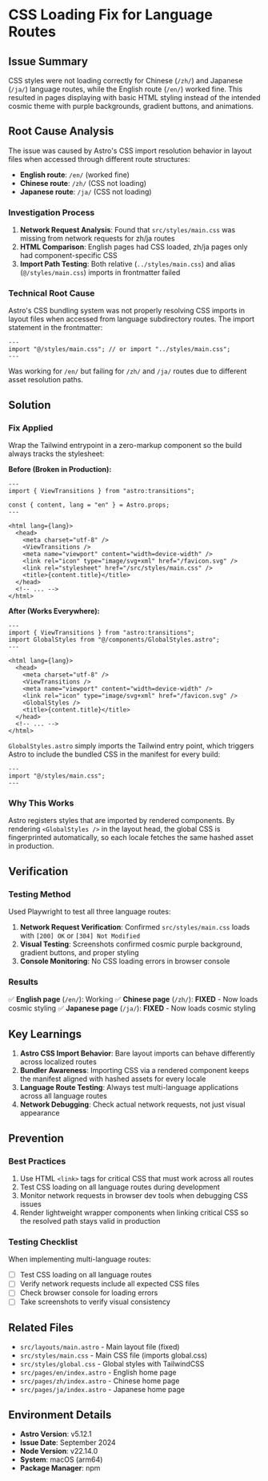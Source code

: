 # CSS Loading Fix for Language Routes

## Issue Summary

CSS styles were not loading correctly for Chinese (`/zh/`) and Japanese (`/ja/`) language routes, while the English route (`/en/`) worked fine. This resulted in pages displaying with basic HTML styling instead of the intended cosmic theme with purple backgrounds, gradient buttons, and animations.

## Root Cause Analysis

The issue was caused by Astro's CSS import resolution behavior in layout files when accessed through different route structures:

- **English route**: `/en/` (worked fine)
- **Chinese route**: `/zh/` (CSS not loading)
- **Japanese route**: `/ja/` (CSS not loading)

### Investigation Process

1. **Network Request Analysis**: Found that `src/styles/main.css` was missing from network requests for zh/ja routes
2. **HTML Comparison**: English pages had CSS loaded, zh/ja pages only had component-specific CSS
3. **Import Path Testing**: Both relative (`../styles/main.css`) and alias (`@/styles/main.css`) imports in frontmatter failed

### Technical Root Cause

Astro's CSS bundling system was not properly resolving CSS imports in layout files when accessed from language subdirectory routes. The import statement in the frontmatter:

```astro
---
import "@/styles/main.css"; // or import "../styles/main.css";
---
```

Was working for `/en/` but failing for `/zh/` and `/ja/` routes due to different asset resolution paths.

## Solution

### Fix Applied

Wrap the Tailwind entrypoint in a zero-markup component so the build always tracks the stylesheet:

**Before (Broken in Production):**

```astro
---
import { ViewTransitions } from "astro:transitions";

const { content, lang = "en" } = Astro.props;
---

<html lang={lang}>
  <head>
    <meta charset="utf-8" />
    <ViewTransitions />
    <meta name="viewport" content="width=device-width" />
    <link rel="icon" type="image/svg+xml" href="/favicon.svg" />
    <link rel="stylesheet" href="/src/styles/main.css" />
    <title>{content.title}</title>
  </head>
  <!-- ... -->
</html>
```

**After (Works Everywhere):**

```astro
---
import { ViewTransitions } from "astro:transitions";
import GlobalStyles from "@/components/GlobalStyles.astro";
---

<html lang={lang}>
  <head>
    <meta charset="utf-8" />
    <ViewTransitions />
    <meta name="viewport" content="width=device-width" />
    <link rel="icon" type="image/svg+xml" href="/favicon.svg" />
    <GlobalStyles />
    <title>{content.title}</title>
  </head>
  <!-- ... -->
</html>
```

`GlobalStyles.astro` simply imports the Tailwind entry point, which triggers Astro to include the bundled CSS in the manifest for every build:

```astro
---
import "@/styles/main.css";
---
```

### Why This Works

Astro registers styles that are imported by rendered components. By rendering `<GlobalStyles />` in the layout head, the global CSS is fingerprinted automatically, so each locale fetches the same hashed asset in production.

## Verification

### Testing Method

Used Playwright to test all three language routes:

1. **Network Request Verification**: Confirmed `src/styles/main.css` loads with `[200] OK` or `[304] Not Modified`
2. **Visual Testing**: Screenshots confirmed cosmic purple background, gradient buttons, and proper styling
3. **Console Monitoring**: No CSS loading errors in browser console

### Results

✅ **English page** (`/en/`): Working
✅ **Chinese page** (`/zh/`): **FIXED** - Now loads cosmic styling
✅ **Japanese page** (`/ja/`): **FIXED** - Now loads cosmic styling

## Key Learnings

1. **Astro CSS Import Behavior**: Bare layout imports can behave differently across localized routes
2. **Bundler Awareness**: Importing CSS via a rendered component keeps the manifest aligned with hashed assets for every locale
3. **Language Route Testing**: Always test multi-language applications across all language routes
4. **Network Debugging**: Check actual network requests, not just visual appearance

## Prevention

### Best Practices

1. Use HTML `<link>` tags for critical CSS that must work across all routes
2. Test CSS loading on all language routes during development
3. Monitor network requests in browser dev tools when debugging CSS issues
4. Render lightweight wrapper components when linking critical CSS so the resolved path stays valid in production

### Testing Checklist

When implementing multi-language routes:

- [ ] Test CSS loading on all language routes
- [ ] Verify network requests include all expected CSS files
- [ ] Check browser console for loading errors
- [ ] Take screenshots to verify visual consistency

## Related Files

- `src/layouts/main.astro` - Main layout file (fixed)
- `src/styles/main.css` - Main CSS file (imports global.css)
- `src/styles/global.css` - Global styles with TailwindCSS
- `src/pages/en/index.astro` - English home page
- `src/pages/zh/index.astro` - Chinese home page
- `src/pages/ja/index.astro` - Japanese home page

## Environment Details

- **Astro Version**: v5.12.1
- **Issue Date**: September 2024
- **Node Version**: v22.14.0
- **System**: macOS (arm64)
- **Package Manager**: npm

